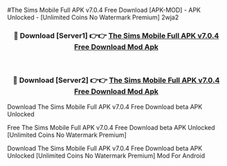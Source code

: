 #The Sims Mobile Full APK v7.0.4 Free Download [APK-MOD] - APK Unlocked - [Unlimited Coins No Watermark Premium] 2wja2



<div align="center">

<h3>🔴 Download [Server1] 👉👉 <a href="https://momento.my/?title=The_Sims_Mobile_Full_APK_v7.0.4_Free_Download">The Sims Mobile Full APK v7.0.4 Free Download Mod Apk</a></h3><br>

<h3>🔴 Download [Server2] 👉👉 <a href="https://momento.my/?title=The_Sims_Mobile_Full_APK_v7.0.4_Free_Download">The Sims Mobile Full APK v7.0.4 Free Download Mod Apk</a></h3>
</div>



Download The Sims Mobile Full APK v7.0.4 Free Download beta APK Unlocked

Free The Sims Mobile Full APK v7.0.4 Free Download beta APK Unlocked [Unlimited Coins No Watermark Premium]

Download The Sims Mobile Full APK v7.0.4 Free Download beta APK Unlocked [Unlimited Coins No Watermark Premium] Mod For Android
